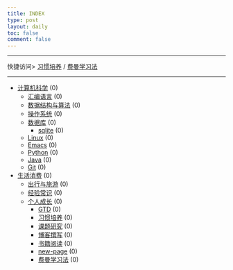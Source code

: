 ```yaml
---
title: INDEX
type: post
layout: daily
toc: false
comment: false
---
```

---
快捷访问> [习惯培养](/gknows/习惯培养) / [费曼学习法](/gknows/费曼学习法)

---
- [计算机科学](/gknows/计算机科学) (0)
  - [汇编语言](/gknows/汇编语言) (0)
  - [数据结构与算法](/gknows/数据结构与算法) (0)
  - [操作系统](/gknows/操作系统) (0)
  - [数据库](/gknows/数据库) (0)
    - [sqlite](/gknows/sqlite) (0)
  - [Linux](/gknows/linux) (0)
  - [Emacs](/gknows/emacs) (0)
  - [Python](/gknows/python) (0)
  - [Java](/gknows/java) (0)
  - [Git](/gknows/git) (0)
- [生活消费](/gknows/生活消费) (0)
  - [出行与旅游](/gknows/出行与旅游) (0)
  - [经验常识](/gknows/经验常识) (0)
  - [个人成长](/gknows/个人成长) (0)
    - [GTD](/gknows/gtd) (0)
    - [习惯培养](/gknows/习惯培养) (0)
    - [课题研究](/gknows/课题研究) (0)
    - [博客撰写](/gknows/博客撰写) (0)
    - [书籍阅读](/gknows/书籍阅读) (0)
    - [new-page](/gknows/new-page) (0)
    - [费曼学习法](/gknows/费曼学习法) (0)
